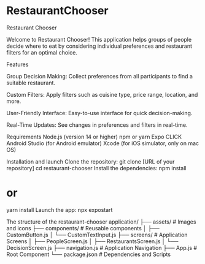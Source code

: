 # RestaurantChooser
Restaurant Chooser

Welcome to Restaurant Chooser! This application helps groups of people decide where to eat by considering individual preferences and restaurant filters for an optimal choice.

Features

Group Decision Making: Collect preferences from all participants to find a suitable restaurant.

Custom Filters: Apply filters such as cuisine type, price range, location, and more.

User-Friendly Interface: Easy-to-use interface for quick decision-making.

Real-Time Updates: See changes in preferences and filters in real-time.

Requirements
Node.js (version 14 or higher)
npm or yarn
Expo CLICK
Android Studio (for Android emulator)
Xcode (for iOS simulator, only on mac OS)

Installation and launch
Clone the repository:
git clone [URL of your repository]
cd restaurant-chooser
Install the dependencies:
npm install
# or
yarn install
Launch the app:
npx expostart

The structure
of the restaurant-chooser application/
├── assets/              # Images and icons
├── components/          # Reusable components
│   ├── CustomButton.js
│   └── CustomTextInput.js
├── screens/            # Application Screens
│   ├── PeopleScreen.js
│   ├── RestaurantsScreen.js
│   └── DecisionScreen.js
├── navigation.js # Application Navigation
├── App.js # Root Component
└── package.json # Dependencies and Scripts
